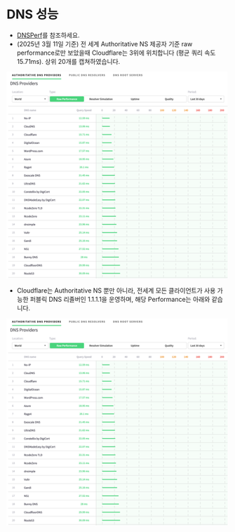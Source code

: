 # DNS 성능
- [DNSPerf](https://www.dnsperf.com/#!dns-providers)를 참조하세요.
- (2025년 3월 11일 기준) 전 세계 Authoritative NS 제공자 기준 raw performance로만 보았을때 Cloudflare는 3위에 위치합니다 (평균 쿼리 속도 15.71ms). 상위 20개를 캡쳐하였습니다.

![DNS performance](../assets/img/dns_provider.png)

- Cloudflare는 Authoritative NS 뿐만 아니라, 전세계 모든 클라이언트가 사용 가능한 퍼블릭 DNS 리졸버인 1.1.1.1을 운영하며, 해당 Performance는 아래와 같습니다.

![DNS resolver performance](../assets/img/dns_resolver.png)